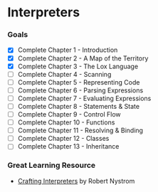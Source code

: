 # Interpreters
### Goals
- [x] Complete Chapter 1 - Introduction
- [x] Complete Chapter 2 - A Map of the Territory
- [x] Complete Chapter 3 - The Lox Language
- [ ] Complete Chapter 4 - Scanning
- [ ] Complete Chapter 5 - Representing Code
- [ ] Complete Chapter 6 - Parsing Expressions
- [ ] Complete Chapter 7 - Evaluating Expressions
- [ ] Complete Chapter 8 - Statements & State
- [ ] Complete Chapter 9 - Control Flow
- [ ] Complete Chapter 10 - Functions
- [ ] Complete Chapter 11 - Resolving & Binding
- [ ] Complete Chapter 12 - Classes
- [ ] Complete Chapter 13 - Inheritance

### Great Learning Resource
- [Crafting Interpreters](https://craftinginterpreters.com/) by Robert Nystrom

